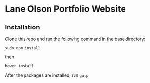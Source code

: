 # Lane Olson Portfolio Website

## Installation

Clone this repo and run the following command in the base directory:

`sudo npm install`

then

`bower install`

After the packages are installed, run `gulp` 